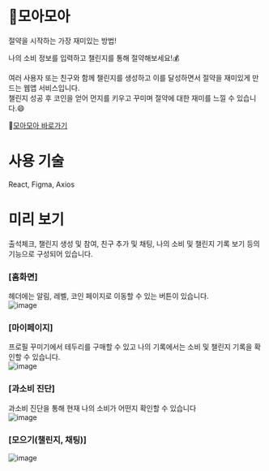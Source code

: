# 💸모아모아

절약을 시작하는 가장 재미있는 방법!

나의 소비 정보를 입력하고 챌린지를 통해 절약해보세요!💰

여러 사용자 또는 친구와 함께 챌린지를 생성하고 이를 달성하면서 절약을 재미있게 만드는 웹앱 서비스입니다. <br/>
챌린지 성공 후 코인을 얻어 먼지를 키우고 꾸미며 절약에 대한 재미를 느낄 수 있습니다.😄

🔗[모아모아 바로가기](https://moa-moa-frontend-individual.vercel.app/)

# 사용 기술
React, Figma, Axios

# 미리 보기
출석체크, 챌린지 생성 및 참여, 친구 추가 및 채팅, 나의 소비 및 챌린지 기록 보기 등의 기능으로 구성되어 있습니다.

### [홈화면]
헤더에는 알림, 레벨, 코인 페이지로 이동할 수 있는 버튼이 있습니다.<br/>
![image](https://github.com/user-attachments/assets/5e4f3ec7-c959-4607-9fcf-d450cf06fcef)

### [마이페이지]
프로필 꾸미기에서 테두리를 구매할 수 있고 나의 기록에서는 소비 및 챌린지 기록을 확인할 수 있습니다.<br/>
![image](https://github.com/user-attachments/assets/c7dcc1db-43f7-4fbb-8fd9-362fb134f9fe)

### [과소비 진단]
과소비 진단을 통해 현재 나의 소비가 어떤지 확인할 수 있습니다<br/>
![image](https://github.com/user-attachments/assets/8e2cf742-2112-44bb-a99d-5b234224d37a)

### [모으기(챌린지, 채팅)]
![image](https://github.com/user-attachments/assets/bbd9dac0-8880-4660-9f3e-de6d331df321)

